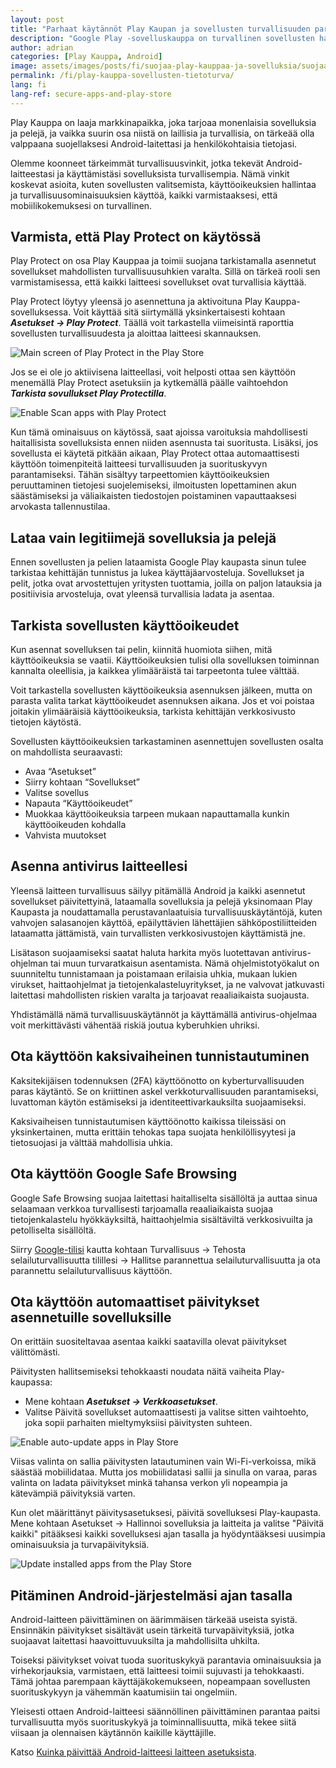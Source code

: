 ```yaml
---
layout: post
title: "Parhaat käytännöt Play Kaupan ja sovellusten turvallisuuden parantamiseksi"
description: "Google Play -sovelluskauppa on turvallinen sovellusten hankkimiseen, mutta on myös tärkeää noudattaa perusvarotoimia ja lisätä ylimääräistä suojaa. Katso, miten voit tehostaa laitteesi tietoturvaa."
author: adrian
categories: [Play Kauppa, Android]
image: assets/images/posts/fi/suojaa-play-kauppaa-ja-sovelluksia/suojaa-play-kauppaa-ja-sovelluksia_featured.png
permalink: /fi/play-kauppa-sovellusten-tietoturva/
lang: fi
lang-ref: secure-apps-and-play-store
---
```


Play Kauppa on laaja markkinapaikka, joka tarjoaa monenlaisia sovelluksia ja pelejä, ja vaikka suurin osa niistä on laillisia ja turvallisia, on tärkeää olla valppaana suojellaksesi Android-laitettasi ja henkilökohtaisia tietojasi.

Olemme koonneet tärkeimmät turvallisuusvinkit, jotka tekevät Android-laitteestasi ja käyttämistäsi sovelluksista turvallisempia. Nämä vinkit koskevat asioita, kuten sovellusten valitsemista, käyttöoikeuksien hallintaa ja turvallisuusominaisuuksien käyttöä, kaikki varmistaaksesi, että mobiilikokemuksesi on turvallinen.

## Varmista, että Play Protect on käytössä

Play Protect on osa Play Kauppaa ja toimii suojana tarkistamalla asennetut sovellukset mahdollisten turvallisuusuhkien varalta. Sillä on tärkeä rooli sen varmistamisessa, että kaikki laitteesi sovellukset ovat turvallisia käyttää.

Play Protect löytyy yleensä jo asennettuna ja aktivoituna Play Kauppa-sovelluksessa. Voit käyttää sitä siirtymällä yksinkertaisesti kohtaan ***Asetukset → Play Protect***. Täällä voit tarkastella viimeisintä raporttia sovellusten turvallisuudesta ja aloittaa laitteesi skannauksen.

<img alt="Main screen of Play Protect in the Play Store" title="Main screen of Play Protect in the Play Store" loading="lazy" class="article-image large-width-img" src="{{site.baseurl}}/assets/images/posts/fi/suojaa-play-kauppaa-ja-sovelluksia/play-suojan-paarutu.jpg">

Jos se ei ole jo aktiivisena laitteellasi, voit helposti ottaa sen käyttöön menemällä Play Protect asetuksiin ja kytkemällä päälle vaihtoehdon ***Tarkista sovullukset Play Protectilla***.

<img alt="Enable Scan apps with Play Protect" title="Enable Scan apps with Play Protect" loading="lazy" class="article-image large-width-img" src="{{site.baseurl}}/assets/images/posts/fi/suojaa-play-kauppaa-ja-sovelluksia/mahdollista-sovellusten-skannaus-play-suojalla.jpg">

Kun tämä ominaisuus on käytössä, saat ajoissa varoituksia mahdollisesti haitallisista sovelluksista ennen niiden asennusta tai suoritusta. Lisäksi, jos sovellusta ei käytetä pitkään aikaan, Play Protect ottaa automaattisesti käyttöön toimenpiteitä laitteesi turvallisuuden ja suorituskyvyn parantamiseksi. Tähän sisältyy tarpeettomien käyttöoikeuksien peruuttaminen tietojesi suojelemiseksi, ilmoitusten lopettaminen akun säästämiseksi ja väliaikaisten tiedostojen poistaminen vapauttaaksesi arvokasta tallennustilaa.

## Lataa vain legitiimejä sovelluksia ja pelejä

Ennen sovellusten ja pelien lataamista Google Play kaupasta sinun tulee tarkistaa kehittäjän tunnistus ja lukea käyttäjäarvosteluja. Sovellukset ja pelit, jotka ovat arvostettujen yritysten tuottamia, joilla on paljon latauksia ja positiivisia arvosteluja, ovat yleensä turvallisia ladata ja asentaa.

## Tarkista sovellusten käyttöoikeudet

Kun asennat sovelluksen tai pelin, kiinnitä huomiota siihen, mitä käyttöoikeuksia se vaatii. Käyttöoikeuksien tulisi olla sovelluksen toiminnan kannalta oleellisia, ja kaikkea ylimääräistä tai tarpeetonta tulee välttää.

Voit tarkastella sovellusten käyttöoikeuksia asennuksen jälkeen, mutta on parasta valita tarkat käyttöoikeudet asennuksen aikana. Jos et voi poistaa joitakin ylimääräisiä käyttöoikeuksia, tarkista kehittäjän verkkosivusto tietojen käytöstä.

Sovellusten käyttöoikeuksien tarkastaminen asennettujen sovellusten osalta on mahdollista seuraavasti:
- Avaa “Asetukset”
- Siirry kohtaan “Sovellukset”
- Valitse sovellus
- Napauta “Käyttöoikeudet”
- Muokkaa käyttöoikeuksia tarpeen mukaan napauttamalla kunkin käyttöoikeuden kohdalla
- Vahvista muutokset

## Asenna antivirus laitteellesi

Yleensä laitteen turvallisuus säilyy pitämällä Android ja kaikki asennetut sovellukset päivitettyinä, lataamalla sovelluksia ja pelejä yksinomaan Play Kaupasta ja noudattamalla perustavanlaatuisia turvallisuuskäytäntöjä, kuten vahvojen salasanojen käyttöä, epäilyttävien lähettäjien sähköpostiliitteiden lataamatta jättämistä, vain turvallisten verkkosivustojen käyttämistä jne.

Lisätason suojaamiseksi saatat haluta harkita myös luotettavan antivirus-ohjelman tai muun turvaratkaisun asentamista. Nämä ohjelmistotyökalut on suunniteltu tunnistamaan ja poistamaan erilaisia uhkia, mukaan lukien virukset, haittaohjelmat ja tietojenkalasteluyritykset, ja ne valvovat jatkuvasti laitettasi mahdollisten riskien varalta ja tarjoavat reaaliaikaista suojausta.

Yhdistämällä nämä turvallisuuskäytännöt ja käyttämällä antivirus-ohjelmaa voit merkittävästi vähentää riskiä joutua kyberuhkien uhriksi.

## Ota käyttöön kaksivaiheinen tunnistautuminen

Kaksitekijäisen todennuksen (2FA) käyttöönotto on kyberturvallisuuden paras käytäntö. Se on kriittinen askel verkkoturvallisuuden parantamiseksi, luvattoman käytön estämiseksi ja identiteettivarkauksilta suojaamiseksi.

Kaksivaiheisen tunnistautumisen käyttöönotto kaikissa tileissäsi on yksinkertainen, mutta erittäin tehokas tapa suojata henkilöllisyytesi ja tietosuojasi ja välttää mahdollisia uhkia.

## Ota käyttöön Google Safe Browsing

Google Safe Browsing suojaa laitettasi haitalliselta sisällöltä ja auttaa sinua selaamaan verkkoa turvallisesti tarjoamalla reaaliaikaista suojaa tietojenkalastelu hyökkäyksiltä, haittaohjelmia sisältäviltä verkkosivuilta ja petolliselta sisällöltä.

Siirry [Google-tilisi](https://myaccount.google.com/security) kautta kohtaan Turvallisuus → Tehosta selailuturvallisuutta tilillesi → Hallitse parannettua selailuturvallisuutta ja ota parannettu selailuturvallisuus käyttöön.

## Ota käyttöön automaattiset päivitykset asennetuille sovelluksille

On erittäin suositeltavaa asentaa kaikki saatavilla olevat päivitykset välittömästi.

Päivitysten hallitsemiseksi tehokkaasti noudata näitä vaiheita Play-kaupassa:
- Mene kohtaan ***Asetukset → Verkkoasetukset***.
- Valitse Päivitä sovellukset automaattisesti ja valitse sitten vaihtoehto, joka sopii parhaiten mieltymyksiisi päivitysten suhteen.

<img alt="Enable auto-update apps in Play Store" title="Enable auto-update apps in Play Store" loading="lazy" class="article-image large-width-img" src="{{site.baseurl}}/assets/images/posts/fi/suojaa-play-kauppaa-ja-sovelluksia/mahdollista-sovellusten-automaattiset-paivitykset-play-kaupasta.jpg">

Viisas valinta on sallia päivitysten latautuminen vain Wi-Fi-verkoissa, mikä säästää mobiilidataa. Mutta jos mobiilidatasi sallii ja sinulla on varaa, paras valinta on ladata päivitykset minkä tahansa verkon yli nopeampia ja kätevämpiä päivityksiä varten.

Kun olet määrittänyt päivitysasetuksesi, päivitä sovelluksesi Play-kaupasta. Mene kohtaan Asetukset → Hallinnoi sovelluksia ja laitteita ja valitse "Päivitä kaikki" pitääksesi kaikki sovelluksesi ajan tasalla ja hyödyntääksesi uusimpia ominaisuuksia ja turvapäivityksiä.

<img alt="Update installed apps from the Play Store" title="Update installed apps from the Play Store" loading="lazy" class="article-image large-width-img" src="{{site.baseurl}}/assets/images/posts/fi/suojaa-play-kauppaa-ja-sovelluksia/paivita-kaikki-sovellukset-ja-pelit-play-kaupasta.jpg">

## Pitäminen Android-järjestelmäsi ajan tasalla

Android-laitteen päivittäminen on äärimmäisen tärkeää useista syistä. Ensinnäkin päivitykset sisältävät usein tärkeitä turvapäivityksiä, jotka suojaavat laitettasi haavoittuvuuksilta ja mahdollisilta uhkilta.

Toiseksi päivitykset voivat tuoda suorituskykyä parantavia ominaisuuksia ja virhekorjauksia, varmistaen, että laitteesi toimii sujuvasti ja tehokkaasti. Tämä johtaa parempaan käyttäjäkokemukseen, nopeampaan sovellusten suorituskykyyn ja vähemmän kaatumisiin tai ongelmiin.

Yleisesti ottaen Android-laitteesi säännöllinen päivittäminen parantaa paitsi turvallisuutta myös suorituskykyä ja toiminnallisuutta, mikä tekee siitä viisaan ja olennaisen käytännön kaikille käyttäjille.

Katso [Kuinka päivittää Android-laitteesi laitteen asetuksista]({{site.baseurl}}/fi/android-paivitys/#menetelmä-1-miten-päivittää-android-laitteen-asetuksista).
